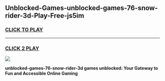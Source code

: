 
## Unblocked-Games-unblocked-games-76-snow-rider-3d-Play-Free-js5im
<h3>
<a href="https://premium76.site?title=unblocked-games-76-snow-rider-3d&ref=21A">CLICK TO PLAY</a></h3>
<hr>

<h3>
<a href="https://premium76.site?title=unblocked-games-76-snow-rider-3d&ref=21A">CLICK 2 PLAY</a>
  
</h3>

<a href="https://premium76.site?title=unblocked-games-76-snow-rider-3d&ref=21A"><img src="https://clearcache.store/games.png"></a>


**unblocked-games-76-snow-rider-3d games unblocked: Your Gateway to Fun and Accessible Online Gaming**
